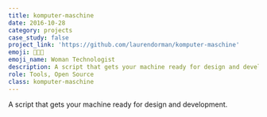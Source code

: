 ```yaml
---
title: komputer-maschine
date: 2016-10-28
category: projects
case_study: false
project_link: 'https://github.com/laurendorman/komputer-maschine'
emoji: 👩🏽‍💻
emoji_name: Woman Technologist
description: A script that gets your machine ready for design and development.
role: Tools, Open Source
class: komputer-maschine
---
```


A script that gets your machine ready for design and development.
